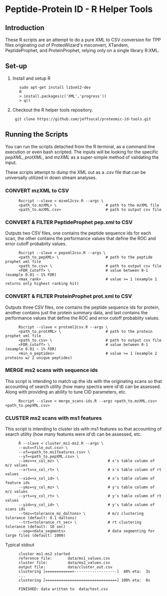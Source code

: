 # Peptide-Protein ID - R Helper Tools

## Introduction
These R scripts are an attempt to do a pure XML to CSV conversion for TPP files originating out of ProteoWizard's msconvert, XTandem, PeptideProphet, and ProteinProphet, relying only on a single library R:XML. 

## Set-up

1. Install and setup R

          sudo apt-get install libxml2-dev  
          R
          > install.packages(c('XML','progress'))
          > q()

2. Checkout the R helper tools repository.

        git clone https://github.com/jeffsocal/proteomic-id-tools.git
        
## Running the Scripts
You can run the scripts detached from the R terminal, as a command line execution or even bash scripted. The inputs will be looking for the specific _pepXML_, _protXML_, and _mzXML_ as a super-simple method of validating the input.

These scripts attempt to dump the XML out as a .csv file that can be universally utilized in down stream analyses. 

### CONVERT mzXML to CSV

          Rscript --slave < mzxml2csv.R --args \
          <path_to.mzXML> \                      # path to the mzXML file
          <path_to.mzXML.csv>                    # path to output csv file

### CONVERT & FILTER PeptideProphet pep.xml to CSV
Outputs two CSV files, one contains the peptide sequence ids for each scan, the other contains the performance values that define the ROC and error cutoff probabiity values.

          Rscript --slave < pepxml2csv.R --args \
          <path_to.pepXML> \                     # path to the peptide prophet xml file
          <path_to.csv> \                        # path to output csv file
          <FDR_cutoff> \                         # value between 0-1 (example 0.01 ~ 1% FDR) 
          <max_rank>                             # value >= 1 (example 1 returns only highest ranking hit)
          
### CONVERT & FILTER ProteinProphet prot.xml to CSV
Outputs three CSV files, one contains the peptide sequence ids for protein, another contains just the protein summary data, and last contains the performance values that define the ROC and error cutoff probabiity values.

          Rscript --slave < protxml2csv.R --args \
          <path_to.protXML> \                    # path to the protein prophet xml file
          <path_to.csv> \                        # path to output csv file
          <FDR_cutoff> \                         # value between 0-1 (example 0.01 ~ 1% FDR)
          <min_n_peptides>                       # value >= 1 (example 2 proteins w/ 2 unique peptides)
          

### MERGE ms2 scans with sequence ids
This script is intending to match up the ids with the originating scans so that accounting of search utility (how many spectra were id'd) can be assessed. Along with providing an ability to tune CID parameters, etc. 

          Rscript --slave < merge_scans-ids.R --args <path_to.mzXML.csv> <path_to.pepXML.csv>

### CLUSTER ms2 scans with ms1 features
This script is intending to cluster ids with ms1 features so that accounting of search utility (how many features were id'd) can be assessed, etc. 

          R --slave < cluster_ms1-ms2.R --args \
          --out=<file_out.csv> \
          --xf=<path_to.ms1features.csv> \
          --yf=<path_to.pepXML.csv> \
          --xmz=<x_col_mz> \                      # x's table column of m/z values
          --xrt=<x_col_rt> \                      # x's table column of rt values
          --xid=<x_col_id> \                      # x's table column of feature ids
          --ymz=<y_col_mz> \                      # y's table column of m/z values
          --yrt=<y_col_rt> \                      # y's table column of rt values
          --yid=<y_col_id> \                      # y's table column of scans ids
          --tmz=<tolerance_mz_daltons> \          # m/z clustering tolerance (default: 0.1 daltons)
          --trt=<tolerance_rt_sec> \              # rt clustering tolerance (default: 10 sec)
          --seg=<data_segments>                   # data segmenting for large files (default: 1000)
          
Typical stdout 

          cluster ms1-ms2 started
          reference file:       data/ms1_values.csv
          cluster file:         data/ms2_values.csv
          output file:          data/cluster_out.csv
          clustering [============>-------------------]  40% eta:  3s
          ...
          clustering [================================] 100% eta:  0s
           
          FINISHED: data written to  data/test.csv
          
          
